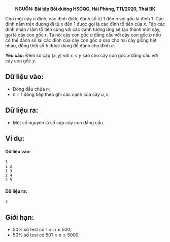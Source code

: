 **<center>NGUỒN: Bài tập Bồi dưỡng HSGQG, Hải Phòng, T11/2020, Thái BK</center>**

Cho một cây $n$ đỉnh, các đỉnh được đánh số từ $1$ đến $n$ với gốc là đỉnh $1$. Các đỉnh nằm trên đường đi từ $x$ đến $1$ được gọi là các đỉnh tổ tiên của $x$. Tập các đỉnh nhận $r$ làm tổ tiên cùng với các cạnh tương ứng sẽ tạo thành một cây, gọi là cây con gốc $r$. Ta nói cây con gốc $a$ đẳng cấu với cây con gốc $b$ nếu có thể đánh số lại các đỉnh của cây con gốc $a$ sao cho hai cây giống hệt nhau, đồng thời số $b$ được dùng để đánh cho đỉnh $a$.

**Yêu cầu:** Đếm số cặp $(x, y)$ với $x < y$ sao cho cây con gốc $x$ đẳng cấu với cây con gốc $y$.

## Dữ liệu vào:
- Dòng đầu chứa $n$;
- $n − 1$ dòng tiếp theo ghi các cạnh của cây $u, v$.

## Dữ liệu ra:
- Một số nguyên là số cặp cây con đẳng cấu.

## Ví dụ:
#### Dữ liệu vào:
```
5
1 2
1 3
2 4
2 5
```

#### Dữ liệu ra:
```
3
```
## Giới hạn:
- $50\%$ số test có $1 ≤ n ≤ 500$;
- $50\%$ số test có $501 ≤ n ≤ 5000$.
